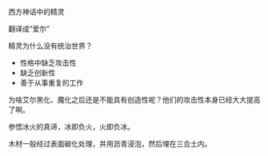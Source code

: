 西方神话中的精灵

翻译成“爱尔”

精灵为什么没有统治世界？

* 性格中缺乏攻击性
* 缺乏创新性
* 善于从事重复的工作

为啥艾尔黑化、魔化之后还是不能具有创造性呢？他们的攻击性本身已经大大提高了啊。



参悟冰火的真谛，冰即负火，火即负冰。

木材一般经过表面碳化处理，并用沥青浸泡，然后埋在三合土内。